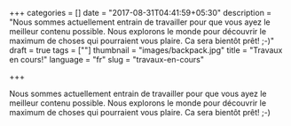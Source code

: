 +++
categories = []
date = "2017-08-31T04:41:59+05:30"
description = "Nous sommes actuellement entrain de travailler pour que vous ayez le meilleur contenu possible. Nous explorons le monde pour découvrir le maximum de choses qui pourraient vous plaire. Ca sera bientôt prêt! ;-)"
draft = true
tags = [""]
thumbnail = "images/backpack.jpg"
title = "Travaux en cours!"
language = "fr"
slug = "travaux-en-cours"

+++

Nous sommes actuellement entrain de travailler pour que vous ayez le meilleur contenu possible. Nous explorons le monde pour découvrir le maximum de choses qui pourraient vous plaire. Ca sera bientôt prêt! ;-)